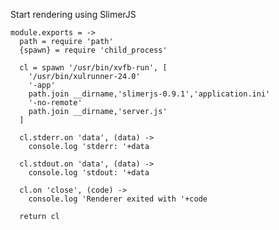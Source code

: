 Start rendering using SlimerJS

    module.exports = ->
      path = require 'path'
      {spawn} = require 'child_process'

      cl = spawn '/usr/bin/xvfb-run', [
        '/usr/bin/xulrunner-24.0'
        '-app'
        path.join __dirname,'slimerjs-0.9.1','application.ini'
        '-no-remote'
        path.join __dirname,'server.js'
      ]

      cl.stderr.on 'data', (data) ->
        console.log 'stderr: '+data

      cl.stdout.on 'data', (data) ->
        console.log 'stdout: '+data

      cl.on 'close', (code) ->
        console.log 'Renderer exited with '+code

      return cl

